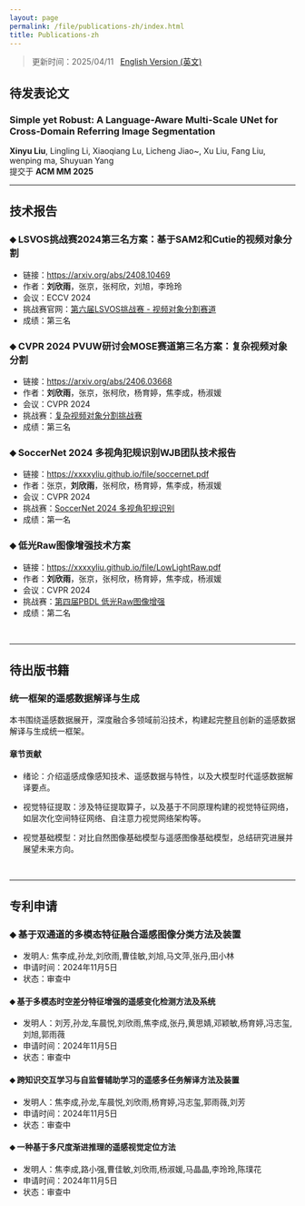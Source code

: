 ```yaml
---
layout: page
permalink: /file/publications-zh/index.html
title: Publications-zh
---
```


> 更新时间：2025/04/11 &nbsp;  [English Version (英文)](https://xxxxyliu.github.io//publications/)

## 待发表论文
<!-- <br> -->

### Simple yet Robust: A Language-Aware Multi-Scale UNet for Cross-Domain Referring Image Segmentation<br>
**Xinyu Liu**, Lingling Li, Xiaoqiang Lu, Licheng Jiao~, Xu Liu, Fang Liu, wenping ma, Shuyuan Yang<br>
提交于 **ACM MM 2025** <br>

---

## 技术报告
<!-- <br>  -->

### ⬥ LSVOS挑战赛2024第三名方案：基于SAM2和Cutie的视频对象分割
- 链接：https://arxiv.org/abs/2408.10469 
- 作者：**刘欣雨**，张京，张柯欣，刘旭，李玲玲 
- 会议：ECCV 2024 
- 挑战赛官网：[第六届LSVOS挑战赛 - 视频对象分割赛道](https://lsvos.github.io/#leadboard) 
- 成绩：第三名

### ⬥ CVPR 2024 PVUW研讨会MOSE赛道第三名方案：复杂视频对象分割
- 链接：https://arxiv.org/abs/2406.03668
- 作者：**刘欣雨**，张京，张柯欣，杨育婷，焦李成，杨淑媛
- 会议：CVPR 2024
- 挑战赛：[复杂视频对象分割挑战赛](https://henghuiding.github.io/MOSE/ChallengeCVPR2024)
- 成绩：第三名

### ⬥ SoccerNet 2024 多视角犯规识别WJB团队技术报告
- 链接：https://xxxxyliu.github.io/file/soccernet.pdf
- 作者：张京，**刘欣雨**，张柯欣，杨育婷，焦李成，杨淑媛
- 会议：CVPR 2024
- 挑战赛：[SoccerNet 2024 多视角犯规识别](https://www.soccer-net.org/challenges/2024)
- 成绩：第一名

### ⬥ 低光Raw图像增强技术方案
- 链接：https://xxxxyliu.github.io/file/LowLightRaw.pdf
- 作者：**刘欣雨**，张京，张柯欣，杨育婷，焦李成，杨淑媛
- 会议：CVPR 2024
- 挑战赛：[第四届PBDL 低光Raw图像增强](https://pbdl-ws.github.io/pbdl2024/Low-light%20Raw%20Image%20Enhancement/index.html)
- 成绩：第二名

<br>

---

## 待出版书籍
<!-- <br> -->

### 统一框架的遥感数据解译与生成 
<!-- <br> -->
本书围绕遥感数据展开，深度融合多领域前沿技术，构建起完整且创新的遥感数据解译与生成统一框架。

#### 章节贡献
- 绪论：介绍遥感成像感知技术、遥感数据与特性，以及大模型时代遥感数据解译要点。

- 视觉特征提取：涉及特征提取算子，以及基于不同原理构建的视觉特征网络，如层次化空间特征网络、自注意力视觉网络架构等。

- 视觉基础模型：对比自然图像基础模型与遥感图像基础模型，总结研究进展并展望未来方向。
<br>

---

## 专利申请
<!-- <br> -->

### ⬥ 基于双通道的多模态特征融合遥感图像分类方法及装置
- 发明人: 焦李成,孙龙,刘欣雨,曹佳敏,刘旭,马文萍,张丹,田小林
- 申请时间：2024年11月5日
- 状态：审查中

#### ⬥ 基于多模态时空差分特征增强的遥感变化检测方法及系统
- 发明人：刘芳,孙龙,车晨悦,刘欣雨,焦李成,张丹,黄思婧,邓颖敏,杨育婷,冯志玺,刘旭,郭雨薇
- 申请时间：2024年11月5日
- 状态：审查中

#### ⬥ 跨知识交互学习与自监督辅助学习的遥感多任务解译方法及装置
- 发明人：焦李成,孙龙,车晨悦,刘欣雨,杨育婷,冯志玺,郭雨薇,刘芳
- 申请时间：2024年11月5日
- 状态：审查中

#### ⬥ 一种基于多尺度渐进推理的遥感视觉定位方法
- 发明人：焦李成,路小强,曹佳敏,刘欣雨,杨淑媛,马晶晶,李玲玲,陈璞花
- 申请时间：2024年11月5日
- 状态：审查中

